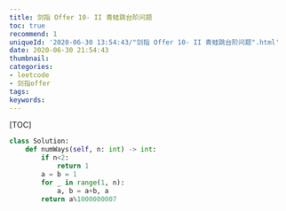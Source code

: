 ```yaml
---
title: 剑指 Offer 10- II 青蛙跳台阶问题
toc: true
recommend: 1
uniqueId: '2020-06-30 13:54:43/"剑指 Offer 10- II 青蛙跳台阶问题".html'
date: 2020-06-30 21:54:43
thumbnail:
categories:
- leetcode
- 剑指offer
tags:
keywords:
---
```


[TOC]

<!--more-->

```python
class Solution:
    def numWays(self, n: int) -> int:
        if n<2:
            return 1
        a = b = 1
        for _ in range(1, n):
            a, b = a+b, a
        return a%1000000007

```

